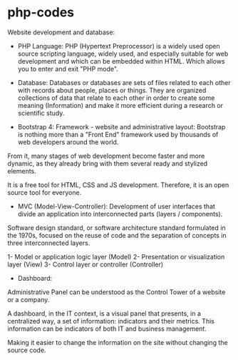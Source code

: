# php-codes

Website development and database:

- PHP Language:
PHP (Hypertext Preprocessor) is a widely used open source scripting language, widely used, and especially suitable for web development and which can be embedded within HTML. Which allows you to enter and exit "PHP mode".

- Database:
Databases or databases are sets of files related to each other with records about people, places or things. They are organized collections of data that relate to each other in order to create some meaning (Information) and make it more efficient during a research or scientific study.

- Bootstrap 4: 
Framework  - website and administrative layout:
Bootstrap is nothing more than a "Front End" framework used by thousands of web developers around the world.

From it, many stages of web development become faster and more dynamic, as they already bring with them several ready and stylized elements.

It is a free tool for HTML, CSS and JS development. Therefore, it is an open source tool for everyone.

- MVC (Model-View-Controller):
Development of user interfaces that divide an application into interconnected parts (layers / components).

Software design standard, or software architecture standard formulated in the 1970s, focused on the reuse of code and the separation of concepts in three interconnected layers.

1- Model or application logic layer (Model)
2- Presentation or visualization layer (View)
3- Control layer or controller (Controller)

- Dashboard:

Administrative Panel can be understood as the Control Tower of a website or a company.

A dashboard, in the IT context, is a visual panel that presents, in a centralized way, a set of information: indicators and their metrics. This information can be indicators of both IT and business management.

Making it easier to change the information on the site without changing the source code.
